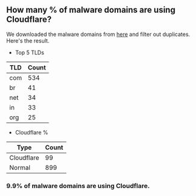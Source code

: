 ## How many % of malware domains are using Cloudflare?


We downloaded the malware domains from [here](https://urlhaus.abuse.ch) and filter out duplicates.
Here's the result.


[//]: # (start replacement)


- Top 5 TLDs

| TLD | Count |
| --- | --- |
| com | 534 |
| br | 41 |
| net | 34 |
| in | 33 |
| org | 25 |


- Cloudflare %

| Type | Count |
| --- | --- |
| Cloudflare | 99 |
| Normal | 899 |


### 9.9% of malware domains are using Cloudflare.